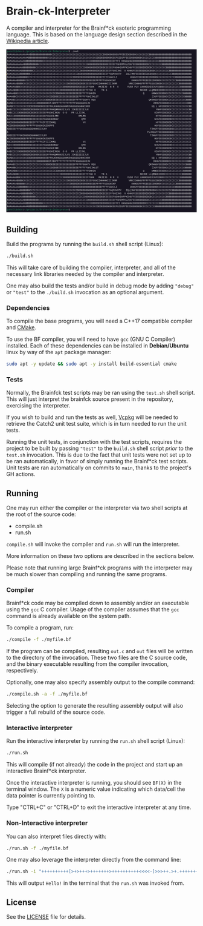 # Brain-ck-Interpreter
A compiler and interpreter for the Brainf*ck esoteric programming language.
This is based on the language design section described in the [Wikipedia article](https://en.wikipedia.org/wiki/Brainfuck).

![](https://raw.githubusercontent.com/Kingcitaldo125/Brain-ck-Interpreter/refs/heads/main/images/mandelbrot_out.PNG "Mandelbrot set output")

## Building
Build the programs by running the `build.sh` shell script (Linux):

```bash
./build.sh
```

This will take care of building the compiler, interpreter, and all of the necessary link libraries
needed by the compiler and interpreter.

One may also build the tests and/or build in debug mode by adding `"debug"` or `"test"` to the `./build.sh`
invocation as an optional argument.

### Dependencies
To compile the base programs, you will need a C++17 compatible compiler and [CMake](https://cmake.org/).

To use the BF compiler, you will need to have `gcc` (GNU C Compiler) installed.
Each of these dependencies can be installed in **Debian/Ubuntu** linux by way of the `apt` package manager:
```bash
sudo apt -y update && sudo apt -y install build-essential cmake
```

### Tests
Normally, the Brainfck test scripts may be ran using the `test.sh` shell script.
This will just interpret the brainfck source present in the repository, exercising the interpreter.

If you wish to build and run the tests as well, [Vcpkg](https://learn.microsoft.com/en-us/vcpkg/get_started/get-started?pivots=shell-bash)
will be needed to retrieve the Catch2 unit test suite, which is in turn needed to run the unit tests.

Running the unit tests, in conjunction with the test scripts, requires the project to be built by passing
`"test"` to the `build.sh` shell script _prior_ to the `test.sh` invocation.
This is due to the fact that unit tests were not set up to be ran automatically, in favor of simply running
the Brainf*ck test scripts.
Unit tests are ran automatically on commits to `main`, thanks to the project's GH actions.

## Running
One may run either the compiler or the interpreter via two shell scripts at the root of the source code:

- compile.sh
- run.sh

`compile.sh` will invoke the compiler and `run.sh` will run the interpreter.

More information on these two options are described in the sections below.

Please note that running large Brainf*ck programs with the interpreter may be much slower
than compiling and running the same programs.

### Compiler
Brainf*ck code may be compiled down to assembly and/or an executable using the `gcc` C compiler.
Usage of the compiler assumes that the `gcc` command is already available on the system path.

To compile a program, run:

```bash
./compile -f ./myfile.bf
```

If the program can be compiled, resulting `out.c` and `out` files will be written to the directory of the invocation.
These two files are the C source code, and the binary executable resulting from the compiler invocation, respectively.

Optionally, one may also specify assembly output to the compile command:

```bash
./compile.sh -a -f ./myfile.bf
```

Selecting the option to generate the resulting assembly output will also trigger a full rebuild of the source code.

### Interactive interpreter
Run the interactive interpreter by running the `run.sh` shell script (Linux):

```bash
./run.sh
```

This will compile (if not already) the code in the project and start up an interactive Brainf*ck interpreter.

Once the interactive interpreter is running, you should see `BF(X)` in the terminal window.
The `X` is a numeric value indicating which data/cell the data pointer is currently pointing to.

Type "CTRL+C" or "CTRL+D" to exit the interactive interpreter at any time.

### Non-Interactive interpreter
You can also interpret files directly with:

```bash
./run.sh -f ./myfile.bf
```

One may also leverage the interpreter directly from the command line:

```bash
./run.sh -i "++++++++++[>+>+++>+++++++>++++++++++<<<<-]>>>++.>+.+++++++..+++.<<+++."
```

This will output `Hello!` in the terminal that the `run.sh` was invoked from.

## License
See the [LICENSE](https://github.com/Kingcitaldo125/Brain-ck-Interpreter/blob/main/LICENSE) file for details.
